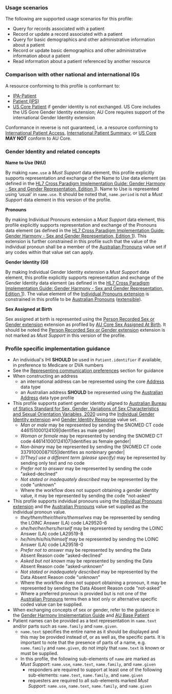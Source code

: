 ### Usage scenarios

The following are supported usage scenarios for this profile:

- Query for records associated with a patient
- Record or update a record associated with a patient
- Query for basic demographics and other administrative information about a patient
- Record or update basic demographics and other administrative information about a patient
- Read information about a patient referenced by another resource


### Comparison with other national and international IGs

A resource conforming to this profile is conformant to:
- [IPA-Patient](http://hl7.org/fhir/uv/ipa/StructureDefinition-ipa-patient.html)
- [Patient (IPS)](http://hl7.org/fhir/uv/ips/STU1.1/StructureDefinition-Patient-uv-ips.html)
- [US Core Patient](http://hl7.org/fhir/us/core/StructureDefinition/us-core-patient) if gender identity is not exchanged. US Core includes the US Gore Gender Identity extension; AU Core requires support of the international Gender Identity extension

Conformance in reverse is not guaranteed, i.e. a resource conforming to [International Patient Access](https://build.fhir.org/ig/HL7/fhir-ipa), [International Patient Summary](http://build.fhir.org/ig/HL7/fhir-ips), or [US Core](http://hl7.org/fhir/us/core) **MAY NOT** conform to AU Core.

### Gender Identity and related concepts
<b>Name to Use (NtU)​</b>

By making `name.use` a *Must Support* data element, this profile explicitly supports representation and exchange of the Name to Use data element (as defined in the [HL7 Cross Paradigm Implementation Guide: Gender Harmony - Sex and Gender Representation, Edition 1](https://hl7.org/xprod/ig/uv/gender-harmony/informative1/)). Name to Use is represented using ‘usual’ in `name.use`. It should be noted that, `name.period` is not a *Must Support* data element in this version of the profile.

<b>Pronouns​</b>

By making Individual Pronouns extension a *Must Support* data element, this profile explicitly supports representation and exchange of the Pronouns data element (as defined in the [HL7 Cross Paradigm Implementation Guide: Gender Harmony - Sex and Gender Representation, Edition 1](https://hl7.org/xprod/ig/uv/gender-harmony/informative1/)). This extension is further constrained in this profile such that the value of the individual pronoun shall be a member of the [Australian Pronouns](https://www.healthterminologies.gov.au/integration/R4/fhir/ValueSet/australian-pronouns-1) value set if any codes within that value set can apply.

<b>Gender Identity (GI)</b>

By making Individual Gender Identity extension a *Must Support* data element, this profile explicitly supports representation and exchange of the Gender Identity data element (as defined in the [HL7 Cross Paradigm Implementation Guide: Gender Harmony - Sex and Gender Representation, Edition 1](https://hl7.org/xprod/ig/uv/gender-harmony/informative1/)). The value element of the [Individual Pronouns extension](http://hl7.org/fhir/StructureDefinition/individual-pronouns) is constrained in this profile to be [Australian Pronouns](https://www.healthterminologies.gov.au/integration/R4/fhir/ValueSet/australian-pronouns-1) ([extensible](http://hl7.org/fhir/R4/terminologies.html#extensible)).

<b>Sex Assigned at Birth</b>

Sex assigned at birth is represented using the [Person Recorded Sex or Gender extension](https://build.fhir.org/ig/hl7au/au-fhir-base//StructureDefinition-individual-recordedSexOrGender.html) extension as profiled by [AU Core Sex Assigned At Birth](StructureDefinition-au-core-rsg-sexassignedab.html). It should be noted the [Person Recorded Sex or Gender extension](https://build.fhir.org/ig/hl7au/au-fhir-base//StructureDefinition-individual-recordedSexOrGender.html) extension is not marked as *Must Support* in this version of the profile.


### Profile specific implementation guidance
- An individual's IHI **SHOULD** be used in `Patient.identifier` if available, in preference to Medicare or DVA numbers
- See the [Representing communication preferences](general-guidance.html#representing-communication-preferences) section for guidance
- When constructing an address
  - an international address can be represented using the core [Address](http://hl7.org/fhir/R4/datatypes.html#Address) data type
  - an Australian address **SHOULD** be represented using the [Australian Address](http://build.fhir.org/ig/hl7au/au-fhir-base/StructureDefinition-au-address.html) data type profile
- This profile supports patient gender identity aligned to [Australian Bureau of Statics Standard for Sex, Gender, Variations of Sex Characteristics and Sexual Orientation Variables, 2020](https://www.abs.gov.au/statistics/standards/standard-sex-gender-variations-sex-characteristics-and-sexual-orientation-variables/latest-release#gender) using the [Individual Gender Identity extension](http://hl7.org/fhir/StructureDefinition/individual-genderIdentity) and [Gender Identity Response](https://healthterminologies.gov.au/fhir/ValueSet/gender-identity-response-1) value set.
  - *Man or male* may be represented by sending the SNOMED CT code 446151000124109\|Identifies as male gender\|
  - *Woman or female* may be represented by sending the SNOMED CT code 446141000124107\|Identifies as female gender\|
  - *Non-binary* may be represented by sending the SNOMED CT code 33791000087105\|Identifies as nonbinary gender\|
  - *[I/They] use a different term (please specify)*  may be represented by sending only text and no code
  - *Prefer not to answer* may be represented by sending the code "asked-declined"
  - *Not stated or inadequately described* may be represented by the code "unknown"
  - Where the workflow does not support obtaining a gender identity value, it may be represented by sending the code "not-asked"
- This profile supports indvidual pronouns using the [Individual Pronouns extension](http://hl7.org/fhir/StructureDefinition/individual-pronouns) and the [Australian Pronouns](https://www.healthterminologies.gov.au/integration/R4/fhir/ValueSet/australian-pronouns-1) value set supplied as the individual pronoun value.
  - *they/them/their/theirs/themselves* may be represented by sending the LOINC Answer (LA) code LA29520-6
  - *she/her/her/hers/herself* may be represented by sending the LOINC Answer (LA) code LA29519-8
  - *he/him/his/his/himself* may be represented by sending the LOINC Answer (LA) code LA29518-0
  - *Prefer not to answer* may be represented by sending the Data Absent Reason code "asked-declined"
  - *Asked but not known* may be represented by sending the Data Absent Reason code "asked-unknown"
  - *Not stated or inadequately described* may be represented by the Data Absent Reason code "unknown"
  - Where the workflow does not support obtaining a pronoun, it may be represented by sending the Data Absent Reason code "not-asked"
  - Where a preferred pronoun is provided but is not one of the [Australian Pronouns](https://www.healthterminologies.gov.au/integration/R4/fhir/ValueSet/australian-pronouns-1) terms then a text only or alternative  specific coded value can be supplied.
- When exchanging concepts of sex or gender, refer to the guidance in the [Gender Harmony Implementation Guide](http://hl7.org/xprod/ig/uv/gender-harmony/) and [AU Base Patient](https://build.fhir.org/ig/hl7au/au-fhir-base//StructureDefinition-au-patient.html)
- Patient names can be provided as a text representation in `name.text` and/or parts such as `name.family` and `name.given`. 
  - `name.text` specifies the entire name as it should be displayed and this may be provided instead of, or as well as, the specific parts. It is important to note that the presence of parts of a name, e.g. `name.family` and `name.given`, do not imply that `name.text` is known or must be supplied. 
  - In this profile, the following sub-elements of `name` are marked as *Must Support*: `name.use`, `name.text`, `name.family`, and `name.given`
    - responders are required to support at least one of the following sub-elements: `name.text`, `name.family`, and `name.given`
    - requesters are required to all sub-elements marked *Must Support*: `name.use`, `name.text`, `name.family`, and `name.given`


